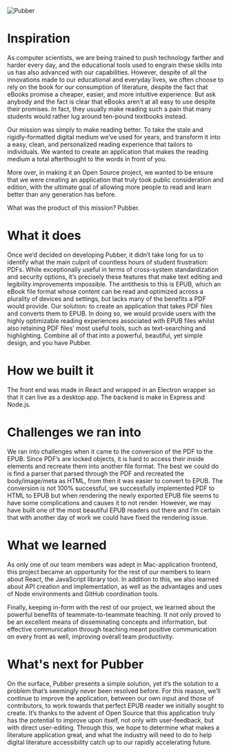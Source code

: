 ![Pubber](https://challengepost-s3-challengepost.netdna-ssl.com/photos/production/software_photos/000/700/055/datas/gallery.jpg)


# Inspiration
As computer scientists, we are being trained to push technology farther and harder every day, and the educational tools used to engrain these skills into us has also advanced with our capabilities. However, despite of all the innovations made to our educational and everyday lives, we often choose to rely on the book for our consumption of literature, despite the fact that eBooks promise a cheaper, easier, and more intuitive experience. But ask anybody and the fact is clear that eBooks aren’t at all easy to use despite their promises. In fact, they usually make reading such a pain that many students would rather lug around ten-pound textbooks instead.

Our mission was simply to make reading better. To take the stale and rigidly-formatted digital medium we’ve used for years, and transform it into a easy, clean, and personalized reading experience that tailors to individuals. We wanted to create an application that makes the reading medium a total afterthought to the words in front of you.

More over, in making it an Open Source project, we wanted to be ensure that we were creating an application that truly took public consideration and edition, with the ultimate goal of allowing more people to read and learn better than any generation has before.

What was the product of this mission? Pubber.

# What it does
Once we’d decided on developing Pubber, it didn’t take long for us to identify what the main culprit of countless hours of student frustration: PDFs. While exceptionally useful in terms of cross-system standardization and security options, it’s precisely these features that make text editing and legibility improvements impossible. The antithesis to this is EPUB, which an eBook file format whose content can be read and optimized across a plurality of devices and settings, but lacks many of the benefits a PDF would provide. Our solution: to create an application that takes PDF files and converts them to EPUB. In doing so, we would provide users with the highly optimizable reading experiences associated with EPUB files whilst also retaining PDF files' most useful tools, such as text-searching and highlighting. Combine all of that into a powerful, beautiful, yet simple design, and you have Pubber.

# How we built it
The front end was made in React and wrapped in an Electron wrapper so that it can live as a desktop app. The backend is make in Express and Node.js.

# Challenges we ran into
We ran into challenges when it came to the conversion of the PDF to the EPUB. Since PDF’s are locked objects, it is hard to access their inside elements and recreate them into another file format. The best we could do is find a parser that parsed through the PDF and recreated the body/image/meta as HTML, from then it was easier to convert to EPUB. The conversion is not 100% successful, we successfully implemented PDF to HTML to EPUB but when rendering the newly exported EPUB file seems to have some complications and causes it to not render. However, we may have built one of the most beautiful EPUB readers out there and I’m certain that with another day of work we could have fixed the rendering issue.

# What we learned
As only one of our team members was adept in Mac-application frontend, this project became an opportunity for the rest of our members to learn about React, the JavaScript library tool. In addition to this, we also learned about API creation and implementation, as well as the advantages and uses of Node environments and GitHub coordination tools.

Finally, keeping in-form with the rest of our project, we learned about the powerful benefits of teammate-to-teammate teaching. It not only proved to be an excellent means of disseminating concepts and information, but effective communication through teaching meant positive communication on every front as well, improving overall team productivity.

# What's next for Pubber
On the surface, Pubber presents a simple solution, yet it’s the solution to a problem that’s seemingly never been resolved before. For this reason, we’ll continue to improve the application, between our own input and those of contributors, to work towards that perfect EPUB reader we initially sought to create. It’s thanks to the advent of Open Source that this application truly has the potential to improve upon itself, not only with user-feedback, but with direct user-editing. Through this, we hope to determine what makes a literature application great, and what the industry will need to do to help digital literature accessibility catch up to our rapidly accelerating future.
